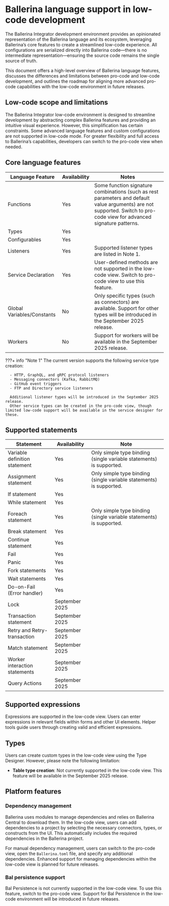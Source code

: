 # Ballerina language support in low-code development

The Ballerina Integrator development environment provides an opinionated representation of the Ballerina language and its ecosystem, leveraging Ballerina’s core features to create a streamlined low-code experience.
All configurations are serialized directly into Ballerina code—there is no intermediate representation—ensuring the source code remains the single source of truth. 

This document offers a high-level overview of Ballerina language features, discusses the differences and limitations between pro-code and low-code development, and outlines the roadmap for aligning more advanced pro-code capabilities with the low-code environment in future releases.

## Low-code scope and limitations

The Ballerina Integrator low-code environment is designed to streamline development by abstracting complex Ballerina features and providing an intuitive visual experience.
However, this simplification has certain constraints.
Some advanced language features and custom configurations are not supported in low-code mode.
For greater flexibility and full access to Ballerina’s capabilities, developers can switch to the pro-code view when needed.

## Core language features

| Language Feature           | Availability | Notes                                                                                                                                                                  |
| -------------------------- | ------------ | ---------------------------------------------------------------------------------------------------------------------------------------------------------------------- |
| Functions                  | Yes          | Some function signature combinations (such as rest parameters and default value arguments) are not supported. Switch to pro-code view for advanced signature patterns. |
| Types                      | Yes          |                                                                                                                                                                        |
| Configurables              | Yes          |                                                                                                                                                                        |
| Listeners                  | Yes          | Supported listener types are listed in Note 1.                                                                                                                         |
| Service Declaration        | Yes          | User-defined methods are not supported in the low-code view. Switch to pro-code view to use this feature.                                                              |
| Global Variables/Constants | No           | Only specific types (such as connectors) are available. Support for other types will be introduced in the September 2025 release.                                      |
| Workers                    | No           | Support for workers will be available in the September 2025 release.                                                                                                   |

???+ info "Note 1"
      The current version supports the following service type creation:

      - HTTP, GraphQL, and gRPC protocol listeners  
      - Messaging connectors (Kafka, RabbitMQ)  
      - GitHub event triggers  
      - FTP and Directory service listeners  

      Additional listener types will be introduced in the September 2025 release.
      Other service types can be created in the pro-code view, though limited low-code support will be available in the service designer for these.


## Supported statements  

| Statement                     | Availability   | Note                                                                |
| ----------------------------- | -------------- | ------------------------------------------------------------------- |
| Variable definition statement | Yes            | Only simple type binding (single variable statements) is supported. |
| Assignment statement          | Yes            | Only simple type binding (single variable statements) is supported. |
| If statement                  | Yes            |                                                                     |
| While statement               | Yes            |                                                                     |
| Foreach statement             | Yes            | Only simple type binding (single variable statements) is supported. |
| Break statement               | Yes            |                                                                     |
| Continue statement            | Yes            |                                                                     |
| Fail                          | Yes            |                                                                     |
| Panic                         | Yes            |                                                                     |
| Fork statements               | Yes            |                                                                     |
| Wait statements               | Yes            |                                                                     |
| Do-on-Fail (Error handler)    | Yes            |                                                                     |
| Lock                          | September 2025 |                                                                     |
| Transaction statement         | September 2025 |                                                                     |
| Retry and Retry-transaction   | September 2025 |                                                                     |
| Match statement               | September 2025 |                                                                     |
| Worker interaction statements | September 2025 |                                                                     |
| Query Actions                 | September 2025 |                                                                     |

## Supported expressions

Expressions are supported in the low-code view.
Users can enter expressions in relevant fields within forms and other UI elements.
Helper tools guide users through creating valid and efficient expressions.

## Types

Users can create custom types in the low-code view using the Type Designer.
However, please note the following limitation:

- **Table type creation**: Not currently supported in the low-code view. This feature will be available in the September 2025 release.

## Platform features

### Dependency management

Ballerina uses modules to manage dependencies and relies on Ballerina Central to download them.
In the low-code view, users can add dependencies to a project by selecting the necessary connectors, types, or constructs from the UI.
This automatically includes the required dependencies in the Ballerina project.

For manual dependency management, users can switch to the pro-code view, open the `Ballerina.toml` file, and specify any additional dependencies.
Enhanced support for managing dependencies within the low-code view is planned for future releases.

### Bal persistence support

Bal Persistence is not currently supported in the low-code view.
To use this feature, switch to the pro-code view.
Support for Bal Persistence in the low-code environment will be introduced in future releases.
